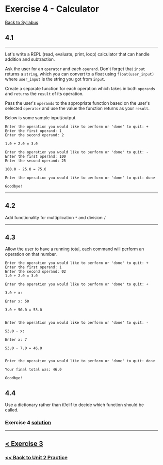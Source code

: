 # Exercise 4 - Calculator

[Back to Syllabus](https://github.com/PdxCodeGuild/Programming102#top)

## 4.1

---

Let's write a REPL (read, evaluate, print, loop) calculator that can handle addition and subtraction. 

Ask the user for an `operator` and each `operand`. Don't forget that `input` returns a `string`, which you can convert to a float using `float(user_input)` where `user_input` is the string you got from `input`. 

Create a separate function for each operation which takes in both `operands` and `returns` the `result` of its operation. 

Pass the user's `operands` to the appropriate function based on the user's selected `operator` and use the value the function returns as your `result`.

Below is some sample input/output.

```
Enter the operation you would like to perform or 'done' to quit: +
Enter the first operand: 1
Enter the second operand: 2

1.0 + 2.0 = 3.0

Enter the operation you would like to perform or 'done' to quit: -
Enter the first operand: 100
Enter the second operand: 25

100.0 - 25.0 = 75.0

Enter the operation you would like to perform or 'done' to quit: done

Goodbye!
```
---
## 4.2

Add functionality for multiplication `*` and division `/`

---
## 4.3

Allow the user to have a running total, each command will perform an operation on that number.

```
Enter the operation you would like to perform or 'done' to quit: +
Enter the first operand: 1
Enter the second operand: 02
1.0 + 2.0 = 3.0

Enter the operation you would like to perform or 'done' to quit: +

3.0 + x:

Enter x: 50

3.0 + 50.0 = 53.0


Enter the operation you would like to perform or 'done' to quit: -

53.0 - x:

Enter x: 7

53.0 - 7.0 = 46.0


Enter the operation you would like to perform or 'done' to quit: done

Your final total was: 46.0

Goodbye!
```

## 4.4

Use a dictionary rather than if/elif to decide which function should be called.

### Exercise 4 [solution](solutions/exercise_4_solution.md)

---

## [< Exercise 3](exercise_3.md) 

### [<< Back to Unit 2 Practice](/practice/unit_2/)